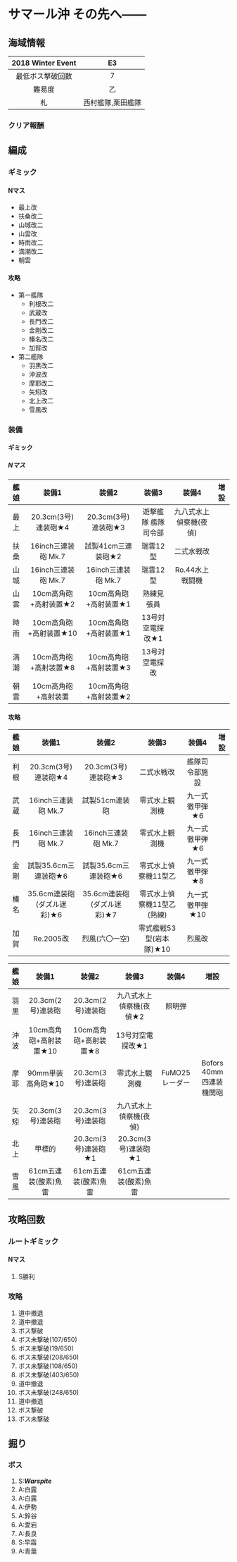 # サマール沖 その先へ――

## 海域情報

| 2018 Winter Event | E3                |
| :-:               | :-:               |
| 最低ボス撃破回数  | 7                 |
| 難易度            | 乙                |
| 札                | 西村艦隊,栗田艦隊 |

### クリア報酬


## 編成

### ギミック

#### Nマス

- 最上改
- 扶桑改二
- 山城改二
- 山雲改
- 時雨改二
- 満潮改二
- 朝雲

#### 攻略

- 第一艦隊
	- 利根改二
	- 武蔵改
	- 長門改二
	- 金剛改二
	- 榛名改二
	- 加賀改
- 第二艦隊
	- 羽黒改二
	- 沖波改
	- 摩耶改二
	- 矢矧改
	- 北上改二
	- 雪風改

### 装備

#### ギミック

##### Nマス

| 艦娘 | 装備1                   | 装備2                 | 装備3               | 装備4                  | 増設 |
| :-:  | :---------------------: | :----------------:    | :---------:         | :-:                    | :-:  |
| 最上 | 20.3cm(3号)連装砲★4     | 20.3cm(3号)連装砲★3   | 遊撃艦隊 艦隊司令部 | 九八式水上偵察機(夜偵) |      |
| 扶桑 | 16inch三連装砲 Mk.7     | 試製41cm三連装砲★2    | 瑞雲12型            | 二式水戦改             |      |
| 山城 | 16inch三連装砲 Mk.7     | 16inch三連装砲 Mk.7   | 瑞雲12型            | Ro.44水上戦闘機        |      |
| 山雲 | 10cm高角砲+高射装置★2   | 10cm高角砲+高射装置★1 | 熟練見張員    |                        |      |
| 時雨 | 10cm高角砲+高射装置★10   | 10cm高角砲+高射装置★1   | 13号対空電探改★1          |                        |      |
| 満潮 | 10cm高角砲+高射装置★8  | 10cm高角砲+高射装置★3 | 13号対空電探改     |                        |      |
| 朝雲 | 10cm高角砲+高射装置     | 10cm高角砲+高射装置★2 |                     |                        |      |

#### 攻略

| 艦娘 | 装備1                      | 装備2                      | 装備3                      | 装備4           | 増設 |
| :-:  | :---------------------:    | :----------------:         | :---------:                | :-:             | :-:  |
| 利根 | 20.3cm(3号)連装砲★4        | 20.3cm(3号)連装砲★3        | 二式水戦改                 | 艦隊司令部施設  |      |
| 武蔵 | 16inch三連装砲 Mk.7        | 試製51cm連装砲             | 零式水上観測機             | 九一式徹甲弾★6  |      |
| 長門 | 16inch三連装砲 Mk.7        | 16inch三連装砲 Mk.7        | 零式水上観測機             | 九一式徹甲弾★6  |      |
| 金剛 | 試製35.6cm三連装砲★6       | 試製35.6cm三連装砲★6       | 零式水上偵察機11型乙       | 九一式徹甲弾★8  |      |
| 榛名 | 35.6cm連装砲(ダズル迷彩)★6 | 35.6cm連装砲(ダズル迷彩)★7 | 零式水上偵察機11型乙(熟練) | 九一式徹甲弾★10 |      |
| 加賀 | Re.2005改                  | 烈風(六〇一空)             | 零式艦戦53型(岩本隊)★10    | 烈風改          |      |

| 艦娘 | 装備1                   | 装備2                 | 装備3                   | 装備4          | 増設                    |
| :-:  | :---------------------: | :----------------:    | :---------:             | :-:            | :-:                     |
| 羽黒 | 20.3cm(2号)連装砲       | 20.3cm(2号)連装砲     | 九八式水上偵察機(夜偵★2 | 照明弾         |                         |
| 沖波 | 10cm高角砲+高射装置★10  | 10cm高角砲+高射装置★8 | 13号対空電探改★1        |                |                         |
| 摩耶 | 90mm単装高角砲★10       | 20.3cm(3号)連装砲     | 零式水上観測機          | FuMO25レーダー | Bofors 40mm四連装機関砲 |
| 矢矧 | 20.3cm(3号)連装砲       | 20.3cm(3号)連装砲     | 九八式水上偵察機(夜偵)  |                |                         |
| 北上 | 甲標的                  | 20.3cm(3号)連装砲★1   | 20.3cm(3号)連装砲★1     |                |                         |
| 雪風 | 61cm五連装(酸素)魚雷    | 61cm五連装(酸素)魚雷  | 61cm五連装(酸素)魚雷    |                |                         |



## 攻略回数

### ルートギミック

#### Nマス

1. S勝利

### 攻略

1. 道中撤退
1. 道中撤退
1. ボス撃破
1. ボス未撃破(107/650)
1. ボス未撃破(19/650)
1. ボス未撃破(208/650)
1. ボス未撃破(108/650)
1. ボス未撃破(403/650)
1. 道中撤退
1. ボス未撃破(248/650)
1. 道中撤退
1. ボス撃破
1. ボス未撃破

## 掘り

### ボス 

1. S:***Warspite***
1. A:白露
1. A:白露
1. A:伊勢
1. A:鈴谷
1. A:愛宕
1. A:長良
1. S:早霜
1. A:青葉